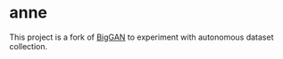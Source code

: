 # anne

This project is a fork of [BigGAN](https://github.com/ajbrock/BigGAN-PyTorch) to experiment with autonomous dataset collection.
